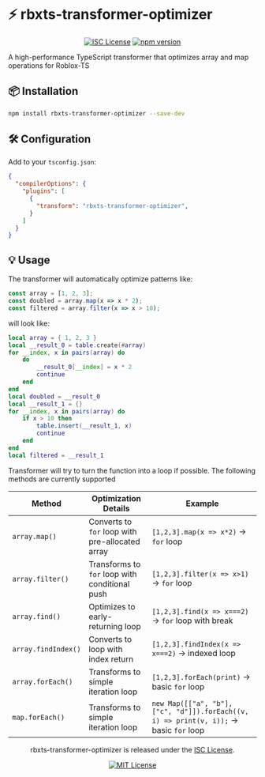 # ⚡ rbxts-transformer-optimizer

<div align="center">

[![ISC License](https://img.shields.io/badge/license-ISC-blue.svg)](https://opensource.org/licenses/ISC)
[![npm version](https://img.shields.io/npm/v/rbxts-transformer-optimizer)](https://www.npmjs.com/package/rbxts-transformer-optimizer)

<div align="left">

A high-performance TypeScript transformer that optimizes array and map operations for Roblox-TS

## 📦 Installation

```bash
npm install rbxts-transformer-optimizer --save-dev
```

## 🛠 Configuration

Add to your ``tsconfig.json``:

```json
{
  "compilerOptions": {
    "plugins": [
      {
        "transform": "rbxts-transformer-optimizer",
      }
    ]
  }
}
```

## 💡 Usage
The transformer will automatically optimize patterns like:

```ts
const array = [1, 2, 3];
const doubled = array.map(x => x * 2);
const filtered = array.filter(x => x > 10);
```

will look like:

```lua
local array = { 1, 2, 3 }
local __result_0 = table.create(#array)
for __index, x in pairs(array) do
	do
		__result_0[__index] = x * 2
		continue
	end
end
local doubled = __result_0
local __result_1 = {}
for __index, x in pairs(array) do
	if x > 10 then
		table.insert(__result_1, x)
		continue
	end
end
local filtered = __result_1
```

Transformer will try to turn the function into a loop if possible. The following methods are currently supported

| Method          | Optimization Details                                                                 | Example |
|-----------------|-------------------------------------------------------------------------------------|---------|
| `array.map()`   | Converts to `for` loop with pre-allocated array                                     | `[1,2,3].map(x => x*2)` → `for` loop |
| `array.filter()`| Transforms to `for` loop with conditional push                                      | `[1,2,3].filter(x => x>1)` → `for` loop |
| `array.find()`  | Optimizes to early-returning loop                                                   | `[1,2,3].find(x => x===2)` → `for` loop with break |
| `array.findIndex()` | Converts to loop with index return                                             | `[1,2,3].findIndex(x => x===2)` → indexed loop |
| `array.forEach()`| Transforms to simple iteration loop                                               | `[1,2,3].forEach(print)` → basic `for` loop |
| `map.forEach()`| Transforms to simple iteration loop                                               | `new Map([["a", "b"], ["c", "d"]]).forEach((v, i) => print(v, i));` → basic `for` loop |

<p align="center">
rbxts-transformer-optimizer is released under the <a href="LICENSE.md">ISC License</a>.
</p>

<div align="center">

[![MIT License](https://img.shields.io/github/license/Tesmi-Develop/rbxts-transformer-optimizer?style=for-the-badge)](LICENSE.md)
